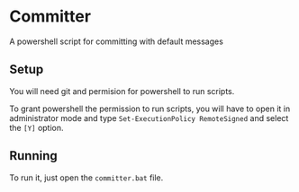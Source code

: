 # Committer
A powershell script for committing with default messages

## Setup
You will need git and permision for powershell to run scripts.

To grant powershell the permission to run scripts, you will have to open it in administrator mode and type `Set-ExecutionPolicy RemoteSigned` and select the `[Y]` option.

## Running
To run it, just open the `committer.bat` file.